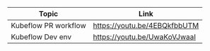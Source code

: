 |Topic|Link|
|---|---|
|Kubeflow PR workflow|https://youtu.be/4EBQkfbbUTM|
|Kubeflow Dev env|https://youtu.be/UwaKoVJwaaI|
